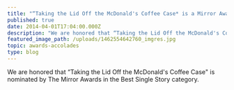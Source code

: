 ```yaml
---
title: "“Taking the Lid Off the McDonald's Coffee Case* is a Mirror Awards nominee"
published: true
date: 2014-04-01T17:04:00.000Z
description: "We are honored that “Taking the Lid Off the McDonald's Coffee Case* is nominated by The Mirror Awards in the Best Single Story category."
featured_image_path: /uploads/1462554642760_imgres.jpg
topic: awards-accolades
type: blog
---
```


We are honored that “Taking the Lid Off the McDonald's Coffee Case" is nominated by The Mirror Awards in the Best Single Story category.

